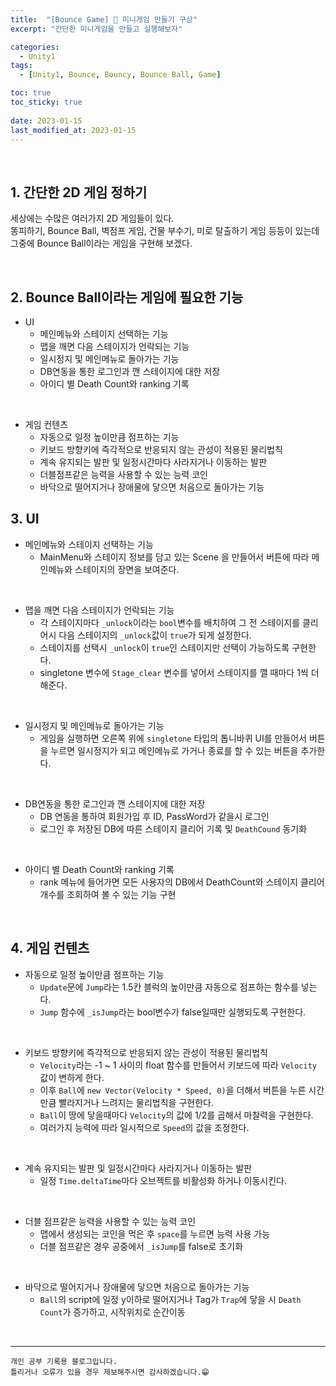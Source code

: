 ```yaml
---
title:  "[Bounce Game] 🥎 미니게임 만들기 구상"
excerpt: "간단한 미니게임을 만들고 실행해보자"

categories:
  - Unity1
tags:
  - [Unity1, Bounce, Bouncy, Bounce Ball, Game]

toc: true
toc_sticky: true
 
date: 2023-01-15
last_modified_at: 2023-01-15
---
```


<br>

## 1. 간단한 2D 게임 정하기

세상에는 수많은 여러가지 2D 게임들이 있다.  
똥피하기, Bounce Ball, 벽점프 게임, 건물 부수기, 미로 탈출하기 게임 등등이 있는데 그중에 Bounce Ball이라는 게임을 구현해 보겠다.  

<br>

## 2. Bounce Ball이라는 게임에 필요한 기능  

- UI
  - 메인메뉴와 스테이지 선택하는 기능
  - 맵을 깨면 다음 스테이지가 언락되는 기능
  - 일시정지 및 메인메뉴로 돌아가는 기능
  - DB연동을 통한 로그인과 깬 스테이지에 대한 저장
  - 아이디 별 Death Count와 ranking 기록

<br>

- 게임 컨텐츠
  - 자동으로 일정 높이만큼 점프하는 기능
  - 키보드 방향키에 즉각적으로 반응되지 않는 관성이 적용된 물리법칙
  - 계속 유지되는 발판 및 일정시간마다 사라지거나 이동하는 발판
  - 더블점프같은 능력을 사용할 수 있는 능력 코인
  - 바닥으로 떨어지거나 장애물에 닿으면 처음으로 돌아가는 기능

## 3. UI  

- 메인메뉴와 스테이지 선택하는 기능
  - MainMenu와 스테이지 정보를 담고 있는 Scene 을 만들어서 버튼에 따라 메인메뉴와 스테이지의 장면을 보여준다.  

<br>

- 맵을 깨면 다음 스테이지가 언락되는 기능
  - 각 스테이지마다 `_unlock`이라는 `bool`변수를 배치하여 그 전 스테이지를 클리어시 다음 스테이지의 `_unlock`값이 `true`가 되게 설정한다.
  - 스테이지를 선택시 `_unlock`이 `true`인 스테이지만 선택이 가능하도록 구현한다.
  - singletone 변수에 `Stage_clear` 변수를 넣어서 스테이지를 깰 때마다 1씩 더해준다.

<br>

- 일시정지 및 메인메뉴로 돌아가는 기능
  - 게임을 실행하면 오른쪽 위에 `singletone` 타입의 톱니바퀴 UI를 만들어서 버튼을 누르면 일시정지가 되고 메인메뉴로 가거나 종료를 할 수 있는 버튼을 추가한다.

<br>


- DB연동을 통한 로그인과 깬 스테이지에 대한 저장
  - DB 연동을 통하여 회원가입 후 ID, PassWord가 같을시 로그인
  - 로그인 후 저장된 DB에 따른 스테이지 클리어 기록 및 `DeathCound` 동기화

<br>

- 아이디 별 Death Count와 ranking 기록
  - rank 메뉴에 들어가면 모든 사용자의 DB에서 DeathCount와 스테이지 클리어 개수를 조회하여 볼 수 있는 기능 구현

<br>

## 4. 게임 컨텐츠

- 자동으로 일정 높이만큼 점프하는 기능
  - `Update`문에 `Jump`라는 1.5칸 블럭의 높이만큼 자동으로 점프하는 함수를 넣는다.
  - `Jump` 함수에 `_isJump`라는 bool변수가 false일때만 실행되도록 구현한다.

<br>


- 키보드 방향키에 즉각적으로 반응되지 않는 관성이 적용된 물리법칙
  - `Velocity`라는 -1 ~ 1 사이의 float 함수를 만들어서 키보드에 따라 `Velocity` 값이 변하게 한다.
  - 이후 `Ball`에 `new Vector(Velocity * Speed, 0)`을 더해서 버튼을 누른 시간만큼 빨라지거나 느려지는 물리법칙을 구현한다.
  - `Ball`이 땅에 닿을때마다 `Velocity`의 값에 1/2를 곱해서 마찰력을 구현한다.
  - 여러가지 능력에 따라 일시적으로 `Speed`의 값을 조정한다.

<br>

- 계속 유지되는 발판 및 일정시간마다 사라지거나 이동하는 발판
  - 일정 `Time.deltaTime`마다 오브젝트를 비활성화 하거나 이동시킨다.

<br>

- 더블 점프같은 능력을 사용할 수 있는 능력 코인
  - 맵에서 생성되는 코인을 먹은 후 `space`를 누르면 능력 사용 가능
  - 더블 점프같은 경우 공중에서 `_isJump`를 false로 초기화

<br>

- 바닥으로 떨어지거나 장애물에 닿으면 처음으로 돌아가는 기능
  - `Ball`의 script에 일정 y이하로 떨어지거나 Tag가 `Trap`에 닿을 시 `Death Count`가 증가하고, 시작위치로 순간이동


<br>

***
    개인 공부 기록용 블로그입니다.
    틀리거나 오류가 있을 경우 제보해주시면 감사하겠습니다.😁